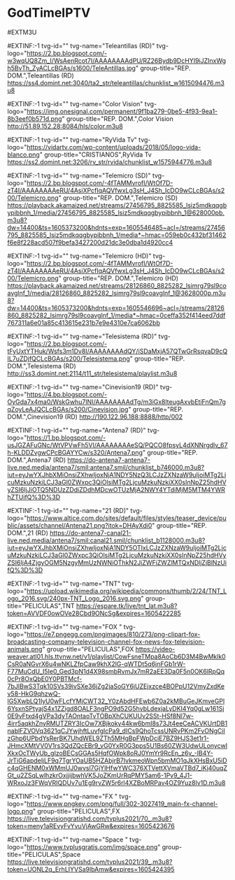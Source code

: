 # GodTimeIPTV
#EXTM3U

#EXTINF:-1 tvg-id="" tvg-name="Teleantillas (RD)" tvg-logo="https://2.bp.blogspot.com/-w3wqUQ8Zm_I/WsAenRcot7I/AAAAAAAAdPU/RZ26Bydb9DcHYI9iJZInxWgh5BvTh_ZyACLcBGAs/s1600/TeleAntillas.jpg" group-title="REP. DOM.",Teleantillas (RD)
https://ss4.domint.net:3040/ta2_str/teleantillas/chunklist_w1615094476.m3u8

#EXTINF:-1 tvg-id="" tvg-name="Color Vision" tvg-logo="https://img.onesignal.com/permanent/9f1ba279-0be5-4f93-9ea1-8b3eef0b571d.png" group-title="REP. DOM.",Color Vision
http://51.89.152.28:8084/hls/color.m3u8

#EXTINF:-1 tvg-id="" tvg-name="RyVida Tv" tvg-logo="https://vidartv.com/wp-content/uploads/2018/05/logo-vida-blanco.png" group-title="CRISTIANOS",RyVida Tv
https://ss2.domint.net:3206/rv_str/rvida/chunklist_w1575944776.m3u8

#EXTINF:-1 tvg-id="" tvg-name="Telemicro (SD)" tvg-logo="https://2.bp.blogspot.com/-4fTAMMvrofI/WtOf7D-zT4I/AAAAAAAAeRU/4AsiXPcfIqAQVfwxLg3sH_J4Sh_IcDO9wCLcBGAs/s200/Telemicro.png" group-title="REP. DOM.",Telemicro (SD)
https://playback.akamaized.net/streams/27456795_8825585_lsiz5mdkqqgbypibbnh_1/media/27456795_8825585_lsiz5mdkqqgbypibbnh_1@628000pb.m3u8?dw=14400&ts=1605373200&hdnts=exp=1605546485~acl=/streams/27456795_8825585_lsiz5mdkqqgbypibbnh_1/media*~hmac=059eb0c432bf31462f6e8f228acd507f9befa3427200d21dc3e0dba1d4920cc4

#EXTINF:-1 tvg-id="" tvg-name="Telemicro (HD)" tvg-logo="https://2.bp.blogspot.com/-4fTAMMvrofI/WtOf7D-zT4I/AAAAAAAAeRU/4AsiXPcfIqAQVfwxLg3sH_J4Sh_IcDO9wCLcBGAs/s200/Telemicro.png" group-title="REP. DOM.",Telemicro (HD)
https://playback.akamaized.net/streams/28126860_8825282_lsimrg79sl9coavglnf_1/media/28126860_8825282_lsimrg79sl9coavglnf_1@3628000p.m3u8?dw=14400&ts=1605373200&hdnts=exp=1605546696~acl=/streams/28126860_8825282_lsimrg79sl9coavglnf_1/media*~hmac=0ceffa352f414eed7ddf767311a6e01a85c413615e231b7e9e4310e7ca6062bb

#EXTINF:-1 tvg-id="" tvg-name="Telesistema (RD)" tvg-logo="https://2.bp.blogspot.com/-tFyUxtYTHuk/Wsfs3m1Dv8I/AAAAAAAAdQY/iSDaMxjA57QTwGrRsqvaD9cQIL7uZDjfQCLcBGAs/s200/Telesistema.png" group-title="REP. DOM.",Telesistema (RD)
http://ss3.domint.net:2114/t11_str/telesistema/playlist.m3u8

#EXTINF:-1 tvg-id="" tvg-name="Cinevision19 (RD)" tvg-logo="https://4.bp.blogspot.com/-OyGda7x4ma0/WskGwhu7INI/AAAAAAAAdTg/m3iGx8lteugAxvbEtiFnQm7gqZoyLeAJQCLcBGAs/s200/Cinevision.jpg" group-title="REP. DOM.",Cinevision19 (RD)
http://190.122.96.188:8888/http/002

#EXTINF:-1 tvg-id="" tvg-name="Antena7 (RD)" tvg-logo="https://1.bp.blogspot.com/-usJGZAFuGNc/WtVPVwFh5VI/AAAAAAAAeSQ/PQCO8fpsyL4dXNNrgdlv_67h-KLDDZvgwCPcBGAYYCw/s320/Antena7.png" group-title="REP. DOM.",Antena7 (RD)
https://do-antena7-antena7-live.ned.media/antena7/smil:antena7.smil/chunklist_b746000.m3u8?iut=eyJwYXJhbXMiOnsiZXhwIjoxNjA1NDY5NzQ3LCJzZXNzaW9uIjoiMTg2LjcuMzkuNzkiLCJ3aGl0ZWxpc3QiOlsiMTg2LjcuMzkuNzkiXX0sInNpZ25hdHVyZSI6IjJiOTQ5NDUzZDdiZDdhMDcwOTUzMjA2NWY4YTdiMjM5MTM4YWRhZTUifQ%3D%3D

#EXTINF:-1 tvg-id="" tvg-name="21 (RD)" tvg-logo="https://www.altice.com.do/sites/default/files/styles/teaser_device/public/assets/channel/Antena21.png?itok=DHAyXdi0" group-title="REP. DOM.",21 (RD)
https://do-antena7-canal21-live.ned.media/antena7/smil:canal21.smil/chunklist_b1128000.m3u8?iut=eyJwYXJhbXMiOnsiZXhwIjoxNjA1NDY5OTIxLCJzZXNzaW9uIjoiMTg2LjcuMzkuNzkiLCJ3aGl0ZWxpc3QiOlsiMTg2LjcuMzkuNzkiXX0sInNpZ25hdHVyZSI6IjA4ZjgyOGM5NzgyMmUzNWNiOThkN2JiZWFiZWZlMTQxNDljZjBlNzUifQ%3D%3D

#EXTINF:-1 tvg-id="" tvg-name="TNT" tvg-logo="https://upload.wikimedia.org/wikipedia/commons/thumb/2/24/TNT_Logo_2016.svg/240px-TNT_Logo_2016.svg.png" group-title="PELICULAS",TNT
https://espare.tk/live/tnt_lat.m3u8?token=AVVDF0owOVe28Cbd9ONcSg&expires=1605422285

#EXTINF:-1 tvg-id="" tvg-name="FOX " tvg-logo="https://e7.pngegg.com/pngimages/810/273/png-clipart-fox-broadcasting-company-television-channel-fox-news-fox-television-animals.png" group-title="PELICULAS",FOX
https://video-weaver.atl01.hls.ttvnw.net/v1/playlist/CowFsneTMpa8AoCb6D3M4BwMklk0CsR0aNGvrX6u4wNKLZfpCaw9khX2lG-qWTDt5q6jnFGb1rW-F77MuCdU_I5Ie0_Ged3pN1d4X98smbRvmJx7mR2aEE3Da0F5n0OK6lRpQq0cPr8OxQbE0Y0PBTMcf-7bJlBwS3Tqk10SVs39ivSXe36jZg2jaSoGY6jUZEjxzce4BOPpU12VmyZxdKev58-HkG9qhzwQ-lG5XwbLQ1IyU0wFLcfYMjCWT32_Y0zAbdHFEwb6Z0a2kMBuGeJKmveGPl6YsxnSPtyajS4x1ZZigd8OALF3ngPO9d52G5hvbLdexjaLyDKI4Yq0gLw161Sj0E9vFtxd4gVPa3dyTAOntaoTvTOBpXhCUKUUv2SSt-HSf8Nl7w-4irr5aqkhZnyRMUTZRY3IcOw7XBjkoky44kw6bmI8s73Jt4eeCeACVKUrtDB1nablFZVOVq3621qCJYwjhftLuvfglcPa9_dICs9QhoTcssUNRvPKm2FvONgCilzGhp6UPbdYsRerBK7UhdWEL9ZTh5MHgBpFWpDciE7BZ9HJS3et1r1-JHmcXMtVV0V1rs3QdZQcEBr9_vG0YxR0G3pps5U1Bs60ZW3UdwULonycwIXkxOcTWyUb_gIzoBECsGGAs5HqfOWpk8oRJ0YmYr9RcEn_z6v_-IB4Y-JrTiG6apdeljLF9q7TgrYOaUB5HZAbjrB7IvkmeoWpn5bmMO1qJkXHsBxU5iDc4qGHENM0xWMmUJ0wvsl7GjYIHfwYWC376XTVettXVmaVTBd7_iKj40uqZGt_u2ZSqLwlhzkrOxjjijbwhVK5JoZKmUrRqPMY5am6-1Pv9_4J1-WRxoJz3FWqVRIQDUv7u1Eg9rvZW5r6rl4XZBoMRPav4OZ9Yuz8lv1D.m3u8

#EXTINF:-1 tvg-id="" tvg-name="FX " tvg-logo="https://www.pngkey.com/png/full/302-3027419_main-fx-channel-logo.png" group-title="PELICULAS",FX
https://live.televisiongratishd.com/tvplus2021/70_.m3u8?token=meny1aREvyFvYvuVjAwGRw&expires=1605423676

#EXTINF:-1 tvg-id="" tvg-name="Space " tvg-logo="https://www.tvplusgratis.com/img/space.png" group-title="PELICULAS",Space
https://live.televisiongratishd.com/tvplus2021/39_.m3u8?token=UONL2q_ErhLIYVSa9lbAmw&expires=1605424395
